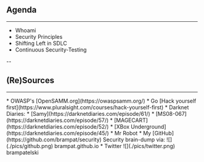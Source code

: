 ## Agenda
<hr />

* Whoami
* Security Principles
* Shifting Left in SDLC
* Continuous Security-Testing

--

## (Re)Sources
<hr />
* OWASP's [OpenSAMM.org](https://owaspsamm.org/)
* Go [Hack yourself first](https://www.pluralsight.com/courses/hack-yourself-first)
* Darknet Diaries:
  * [Samy](https://darknetdiaries.com/episode/61/)
  * [MS08-067](https://darknetdiaries.com/episode/57/)
  * [MAGECART](https://darknetdiaries.com/episode/52/)
  * [XBox Underground](https://darknetdiaries.com/episode/45/)
* Mr Robot
* My [GitHub](https://github.com/brampat/security) Security brain-dump via:
<span>![](./pics/github.png)<!-- .element style="vertical-align: middle; background:none; border:none; box-shadow:none; width: 30px;" --> brampat.github.io</span><!-- .element style="position: fixed; bottom: 120px; left: 40px;" -->
* Twitter<!-- .element style="position: fixed; bottom: 80px; left: 33px;" -->
<span>![](./pics/twitter.png)<!-- .element style="vertical-align: middle; background:none; border:none; box-shadow:none; width: 30px;" --> brampatelski</span><!-- .element style="position: fixed; bottom: 33px; left: 40px;" -->
